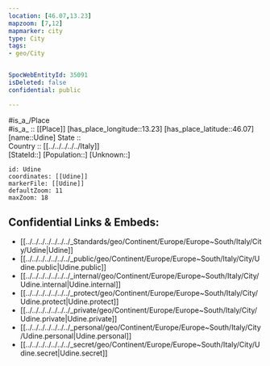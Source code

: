 ```yaml
---
location: [46.07,13.23] 
mapzoom: [7,12] 
mapmarker: city 
type: City
tags:
- geo/City


SpocWebEntityId: 35091
isDeleted: false
confidential: public

---
```

#is_a_/Place  
#is_a_ :: [[Place]] 
[has_place_longitude::13.23] 
[has_place_latitude::46.07] 
[name::Udine] 
State ::  
Country :: [[../../../../../Italy]]  
[StateId::] 
[Population::] 
[Unknown::] 


```leaflet
id: Udine
coordinates: [[Udine]] 
markerFile: [[Udine]] 
defaultZoom: 11 
maxZoom: 18
```


## Confidential Links & Embeds: 
- [[../../../../../../../_Standards/geo/Continent/Europe/Europe~South/Italy/City/Udine|Udine]] 
- [[../../../../../../../_public/geo/Continent/Europe/Europe~South/Italy/City/Udine.public|Udine.public]] 
- [[../../../../../../../_internal/geo/Continent/Europe/Europe~South/Italy/City/Udine.internal|Udine.internal]] 
- [[../../../../../../../_protect/geo/Continent/Europe/Europe~South/Italy/City/Udine.protect|Udine.protect]] 
- [[../../../../../../../_private/geo/Continent/Europe/Europe~South/Italy/City/Udine.private|Udine.private]] 
- [[../../../../../../../_personal/geo/Continent/Europe/Europe~South/Italy/City/Udine.personal|Udine.personal]] 
- [[../../../../../../../_secret/geo/Continent/Europe/Europe~South/Italy/City/Udine.secret|Udine.secret]] 
